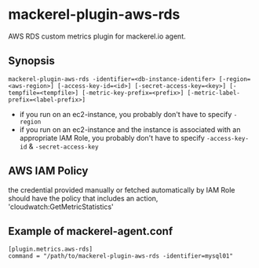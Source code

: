 mackerel-plugin-aws-rds
=======================

AWS RDS custom metrics plugin for mackerel.io agent.

## Synopsis

```shell
mackerel-plugin-aws-rds -identifier=<db-instance-identifer> [-region=<aws-region>] [-access-key-id=<id>] [-secret-access-key=<key>] [-tempfile=<tempfile>] [-metric-key-prefix=<prefix>] [-metric-label-prefix=<label-prefix>]
```
* if you run on an ec2-instance, you probably don't have to specify `-region`
* if you run on an ec2-instance and the instance is associated with an appropriate IAM Role, you probably don't have to specify `-access-key-id` & `-secret-access-key`

## AWS IAM Policy
the credential provided manually or fetched automatically by IAM Role should have the policy that includes an action, 'cloudwatch:GetMetricStatistics'

## Example of mackerel-agent.conf

```
[plugin.metrics.aws-rds]
command = "/path/to/mackerel-plugin-aws-rds -identifier=mysql01"
```
